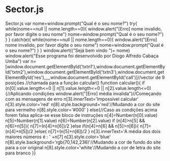 # Sector.js
Sector.js
var nome=window.prompt("Qual é o seu nome?")
 try{
 while(nome==null || nome.length==0){
 window.alert("[Erro] nome invalido, por favor digite o seu nome")
 nome=window.prompt("Qual é o seu nome?")
 }
 } catch(e){ while(nome==null || nome.length==0){
 window.alert("[Erro] nome invalido, por favor digite o seu nome")
 nome=window.prompt("Qual é o seu nome?")
 } 
 }
 window.alert(("Sejá bem vindo ")+ nome)
 window.alert("Esse programa foi desenvolvido por Diogo Alfredo Cabaça Umba")
 var n=[window.document.getElementById('txtn1'),window.document.getElementById('txtn2'),window.document.getElementById('txtn3'),window.document.getElementById('res'),,,,,window.document.getElementById('call')]//vector de 9 posições
 //chamada para a função calcular()
 function calcular(){
 if (n[0].value.length<=0 || n[1].value.length<=0 || n[2].value.length<=0){//Aplicando condições
 window.alert("[Erro] média invalida")//Começando com as mensagens de erro
 n[3].innerText='Impossível calcular'
 n[3].style.color='red'
 n[8].style.background='red'//Mudando a cor do site para vermelho
 n[8].style.color='#000'
 } else{//Caso as condiçôes acima forem falsa aplica-se esse bloco de instruções
 n[4]=Number(n[0].value)
 n[5]=Number(n[1].value)
 n[6]=Number(n[2].value)
 if (n[4]>n[5] && n[6]>n[5]){
 n[7]=(n[4]+n[6])/2
 }else if(n[4]>n[6] && n[5]>n[6]){
 n[7]=(n[4]+n[5])/2
 }else{
 n[7]=(n[5]+n[6])/2
 } n[3].innerText='A média dos dois maiores números é : '  +n[7]
  n[3].style.color='blue'
  n[8].style.background='rgb(70,142,236)'//Mudando a cor de fundo do site para a cor original
  n[8].style.color='white'//Mudando a cor de letra do site para branco
 }}
